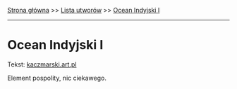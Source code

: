 [Strona główna](../index.md) >> [Lista utworów](../list.md) >> [Ocean Indyjski I](372.md)

---

# Ocean Indyjski I

Tekst: [kaczmarski.art.pl](https://www.kaczmarski.art.pl/tworczosc/wiersze/ocean-indyjski-i/)

Element pospolity, nic ciekawego.